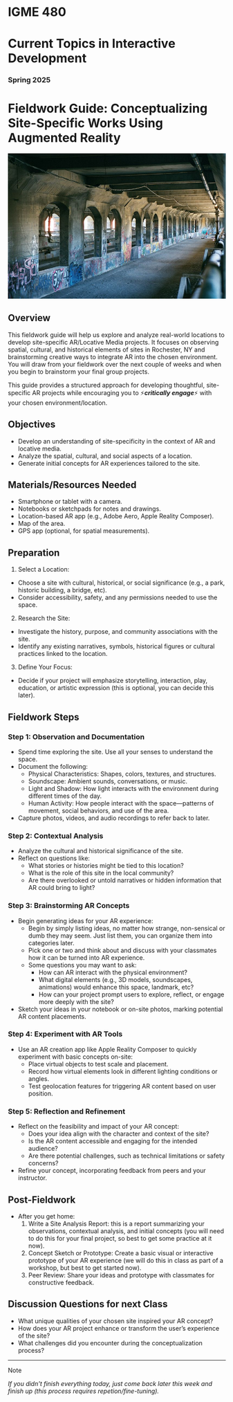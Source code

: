 # IGME 480

# Current Topics in Interactive Development

### Spring 2025

# Fieldwork Guide: Conceptualizing Site-Specific Works Using Augmented Reality
![Rochester, NY Broad Street Bridge Subway](img/800px-Rochester_NY_Broad_Street_Bridge_Subway_2001.jpg "Rochester, NY Broad Street Bridge Subway")

## Overview
This fieldwork guide will help us explore and analyze real-world locations to develop site-specific AR/Locative Media projects. It focuses on observing spatial, cultural, and historical elements of sites in Rochester, NY and brainstorming creative ways to integrate AR into the chosen environment. You will draw from your fieldwork over the next couple of weeks and when you begin to brainstorm your final group projects.

This guide provides a structured approach for developing thoughtful, site-specific AR projects while encouraging you to :zap:**_critically engage_**:zap: with your chosen environment/location.

## Objectives
- Develop an understanding of site-specificity in the context of AR and locative media.
- Analyze the spatial, cultural, and social aspects of a location.
- Generate initial concepts for AR experiences tailored to the site.

## Materials/Resources Needed
- Smartphone or tablet with a camera.
- Notebooks or sketchpads for notes and drawings.
- Location-based AR app (e.g., Adobe Aero, Apple Reality Composer).
- Map of the area.
- GPS app (optional, for spatial measurements).

## Preparation
1. Select a Location:
- Choose a site with cultural, historical, or social significance (e.g., a park, historic building, a bridge, etc).
- Consider accessibility, safety, and any permissions needed to use the space.
2. Research the Site:
- Investigate the history, purpose, and community associations with the site.
- Identify any existing narratives, symbols, historical figures or cultural practices linked to the location.
3. Define Your Focus:
- Decide if your project will emphasize storytelling, interaction, play, education, or artistic expression (this is optional, you can decide this later).

## Fieldwork Steps
### Step 1: Observation and Documentation
- Spend time exploring the site. Use all your senses to understand the space.
- Document the following:
    - Physical Characteristics: Shapes, colors, textures, and structures.
    - Soundscape: Ambient sounds, conversations, or music.
    - Light and Shadow: How light interacts with the environment during different times of the day.
    - Human Activity: How people interact with the space—patterns of movement, social behaviors, and use of the area.
- Capture photos, videos, and audio recordings to refer back to later.

### Step 2: Contextual Analysis
- Analyze the cultural and historical significance of the site.
- Reflect on questions like:
    - What stories or histories might be tied to this location?
    - What is the role of this site in the local community?
    - Are there overlooked or untold narratives or hidden information that AR could bring to light?

### Step 3: Brainstorming AR Concepts
- Begin generating ideas for your AR experience:
    - Begin by simply listing ideas, no matter how strange, non-sensical or dumb they may seem. Just list them, you can organize them into categories later.
    - Pick one or two and think about and discuss with your classmates how it can be turned into AR experience.
    - Some questions you may want to ask:
        - How can AR interact with the physical environment?
        - What digital elements (e.g., 3D models, soundscapes, animations) would enhance this space, landmark, etc?
        - How can your project prompt users to explore, reflect, or engage more deeply with the site?
- Sketch your ideas in your notebook or on-site photos, marking potential AR content placements.

### Step 4: Experiment with AR Tools
- Use an AR creation app like Apple Reality Composer to quickly experiment with basic concepts on-site:
    - Place virtual objects to test scale and placement.
    - Record how virtual elements look in different lighting conditions or angles.
    - Test geolocation features for triggering AR content based on user position.

### Step 5: Reflection and Refinement
- Reflect on the feasibility and impact of your AR concept:
    - Does your idea align with the character and context of the site?
    - Is the AR content accessible and engaging for the intended audience?
    - Are there potential challenges, such as technical limitations or safety concerns?
- Refine your concept, incorporating feedback from peers and your instructor.

## Post-Fieldwork
- After you get home:
    1. Write a Site Analysis Report: this is a report summarizing your observations, contextual analysis, and initial concepts (you will need to do this for your final project, so best to get some practice at it now).
    2. Concept Sketch or Prototype: Create a basic visual or interactive prototype of your AR experience (we will do this in class as part of a workshop, but best to get started now).
    3. Peer Review: Share your ideas and prototype with classmates for constructive feedback.

## Discussion Questions for next Class
- What unique qualities of your chosen site inspired your AR concept?
- How does your AR project enhance or transform the user’s experience of the site?
- What challenges did you encounter during the conceptualization process?

---

>[!NOTE]
>_If you  didn't finish everything today, just come back later this week and finish up (this process requires repetion/fine-tuning)._
